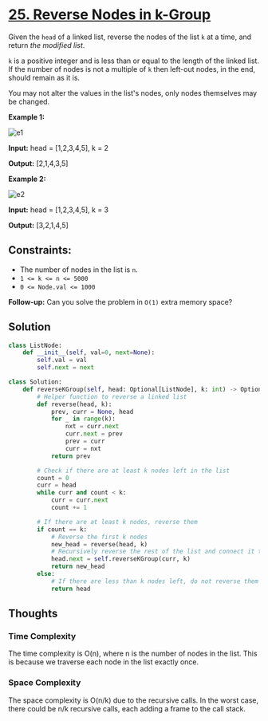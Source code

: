 # [25. Reverse Nodes in k-Group](https://leetcode.com/problems/reverse-nodes-in-k-group/)

Given the `head` of a linked list, reverse the nodes of the list `k` at a time, and return *the modified list*.

`k` is a positive integer and is less than or equal to the length of the linked list. If the number of nodes is not a multiple of `k` then left-out nodes, in the end, should remain as it is.

You may not alter the values in the list's nodes, only nodes themselves may be changed.

**Example 1:**

![e1](https://assets.leetcode.com/uploads/2020/10/03/reverse_ex1.jpg)

**Input:** head = [1,2,3,4,5], k = 2

**Output:** [2,1,4,3,5]

**Example 2:**

![e2](https://assets.leetcode.com/uploads/2020/10/03/reverse_ex2.jpg)

**Input:** head = [1,2,3,4,5], k = 3

**Output:** [3,2,1,4,5]

## **Constraints:**

- The number of nodes in the list is `n`.
- `1 <= k <= n <= 5000`
- `0 <= Node.val <= 1000`

**Follow-up:** Can you solve the problem in `O(1)` extra memory space?

## Solution

```python
class ListNode:
    def __init__(self, val=0, next=None):
        self.val = val
        self.next = next

class Solution:
    def reverseKGroup(self, head: Optional[ListNode], k: int) -> Optional[ListNode]:
        # Helper function to reverse a linked list
        def reverse(head, k):
            prev, curr = None, head
            for _ in range(k):
                nxt = curr.next
                curr.next = prev
                prev = curr
                curr = nxt
            return prev

        # Check if there are at least k nodes left in the list
        count = 0
        curr = head
        while curr and count < k:
            curr = curr.next
            count += 1

        # If there are at least k nodes, reverse them
        if count == k:
            # Reverse the first k nodes
            new_head = reverse(head, k)
            # Recursively reverse the rest of the list and connect it to the first part
            head.next = self.reverseKGroup(curr, k)
            return new_head
        else:
            # If there are less than k nodes left, do not reverse them
            return head

```

## Thoughts

### Time Complexity

The time complexity is O(n), where n is the number of nodes in the list. This is because we traverse each node in the list exactly once.

### Space Complexity

The space complexity is O(n/k) due to the recursive calls. In the worst case, there could be n/k recursive calls, each adding a frame to the call stack.
